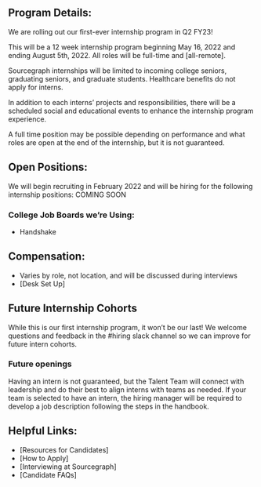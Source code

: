

## Program Details:

We are rolling out our first-ever internship program in Q2 FY23!

This will be a 12 week internship program beginning May 16, 2022 and ending August 5th, 2022. All roles will be full-time and [all-remote].

Sourcegraph internships will be limited to incoming college seniors, graduating seniors, and graduate students. Healthcare benefits do not apply for interns.

In addition to each interns’ projects and responsibilities, there will be a scheduled social and educational events to enhance the internship program experience.

A full time position may be possible depending on performance and what roles are open at the end of the internship, but it is not guaranteed.

## Open Positions:

We will begin recruiting in February 2022 and will be hiring for the following internship positions:
COMING SOON

### College Job Boards we’re Using:

- Handshake

## Compensation:

- Varies by role, not location, and will be discussed during interviews
- [Desk Set Up]

## Future Internship Cohorts

While this is our first internship program, it won’t be our last! We welcome questions and feedback in the #hiring slack channel so we can improve for future intern cohorts.

### Future openings

Having an intern is not guaranteed, but the Talent Team will connect with leadership and do their best to align interns with teams as needed.
If your team is selected to have an intern, the hiring manager will be required to develop a job description following the steps in the handbook.

## Helpful Links:

- [Resources for Candidates]
- [How to Apply]
- [Interviewing at Sourcegraph]
- [Candidate FAQs]
